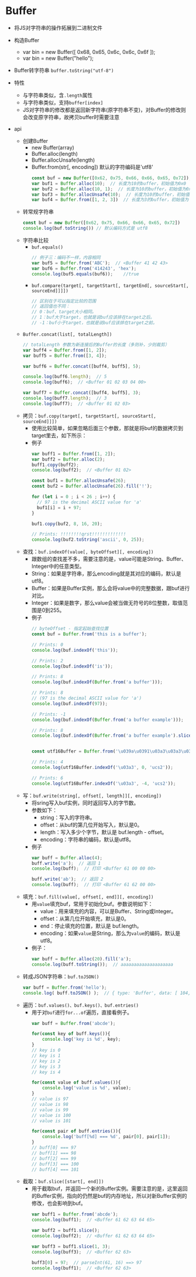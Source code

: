 
# Buffer
- 将JS对字符串的操作拓展到二进制文件
- 构造Buffer
  * var bin = new Buffer([ 0x68, 0x65, 0x6c, 0x6c, 0x6f ]);
  * var bin = new Buffer("hello");

- Buffer转字符串
  `buffer.toString("utf-8")`
  
- 特性
  * 与字符串类似，含`.length`属性 
  * 与字符串类似，支持`buffer[index]`
  * JS对字符串的修改都是返回新字符串(原字符串不变)，对Buffer的修改则会改变原字符串，故拷贝buffer时需要注意
- api
  * 创建Buffer
    - new Buffer(array)
    - Buffer.alloc(length)
    - Buffer.allocUnsafe(length)
    - Buffer.from(str[, encoding])    默认的字符编码是'utf8'
      ```js
      const buf = new Buffer([0x62, 0x75, 0x66, 0x66, 0x65, 0x72]);
      var buf1 = Buffer.alloc(10);  // 长度为10的buffer，初始值为0x0
      var buf2 = Buffer.alloc(10, 1);  // 长度为10的buffer，初始值为0x1
      var buf3 = Buffer.allocUnsafe(10);  // 长度为10的buffer，初始值不确定
      var buf4 = Buffer.from([1, 2, 3])  // 长度为3的buffer，初始值为 0x01, 0x02, 0x03
      ```
  * 转常规字符串
    ```js
    const buf = new Buffer([0x62, 0x75, 0x66, 0x66, 0x65, 0x72])
    console.log(buf.toString()) // 默认编码方式是 utf8
    ```
  * 字符串比较
    - `buf.equals()`
      ```js
      // 例子三：编码不一样，内容相同
      var buf5 = Buffer.from('ABC');  // <Buffer 41 42 43>
      var buf6 = Buffer.from('414243', 'hex');
      console.log(buf5.equals(buf6));    //true
      ```
    - `buf.compare(target[, targetStart[, targetEnd[, sourceStart[, sourceEnd]]]])`
      ```js
      // 区别在于可以指定比较的范围
      // 返回值也不同：
      // 0：buf、target大小相同。
      // 1：buf大于target，也就是说buf应该排在target之后。
      // -1：buf小于target，也就是说buf应该排在target之前。
      ```
  * `Buffer.concat(list[, totalLength])`
    ```js
    // totalLength 参数为新连接后的Buffer的长度（多则补，少则裁剪）
    var buff4 = Buffer.from([1, 2]);
    var buff5 = Buffer.from([3, 4]);
    
    var buff6 = Buffer.concat([buff4, buff5], 5);
    
    console.log(buff6.length);  // 5
    console.log(buff6);  // <Buffer 01 02 03 04 00>
    
    var buff7 = Buffer.concat([buff4, buff5], 3);
    console.log(buff7.length);  // 3
    console.log(buff7);  // <Buffer 01 02 03>
    ```
  - 拷贝：`buf.copy(target[, targetStart[, sourceStart[, sourceEnd]]])`
    * 使用比较简单，如果忽略后面三个参数，那就是将buf的数据拷贝到target里去，如下所示：
    * 例子
      ```js
      var buff1 = Buffer.from([1, 2]);
      var buff2 = Buffer.alloc(2);
      buff1.copy(buff2);
      console.log(buff2);  // <Buffer 01 02>
      ```
      ```js
      const buf1 = Buffer.allocUnsafe(26);
      const buf2 = Buffer.allocUnsafe(26).fill('!');
      
      for (let i = 0 ; i < 26 ; i++) {
        // 97 is the decimal ASCII value for 'a'
        buf1[i] = i + 97;
      }
      
      buf1.copy(buf2, 8, 16, 20);
      
      // Prints: !!!!!!!!qrst!!!!!!!!!!!!!
      console.log(buf2.toString('ascii', 0, 25));
      ```
  - 查找：`buf.indexOf(value[, byteOffset][, encoding])`
    * 跟数组的查找差不多，需要注意的是，value可能是String、Buffer、Integer中的任意类型。
    * String：如果是字符串，那么encoding就是其对应的编码，默认是utf8。
    * Buffer：如果是Buffer实例，那么会将value中的完整数据，跟buf进行对比。
    * Integer：如果是数字，那么value会被当做无符号的8位整数，取值范围是0到255。
    * 例子
      ```js
      // byteOffset - 指定起始查找位置
      const buf = Buffer.from('this is a buffer');
      
      // Prints: 0
      console.log(buf.indexOf('this'));
      
      // Prints: 2
      console.log(buf.indexOf('is'));
      
      // Prints: 8
      console.log(buf.indexOf(Buffer.from('a buffer')));
      
      // Prints: 8
      // (97 is the decimal ASCII value for 'a')
      console.log(buf.indexOf(97));
      
      // Prints: -1
      console.log(buf.indexOf(Buffer.from('a buffer example')));
      
      // Prints: 8
      console.log(buf.indexOf(Buffer.from('a buffer example').slice(0, 8)));
      
      
      const utf16Buffer = Buffer.from('\u039a\u0391\u03a3\u03a3\u0395', 'ucs2');
      
      // Prints: 4
      console.log(utf16Buffer.indexOf('\u03a3', 0, 'ucs2'));
      
      // Prints: 6
      console.log(utf16Buffer.indexOf('\u03a3', -4, 'ucs2'));
      ```
  - 写：`buf.write(string[, offset[, length]][, encoding])`
    * 将sring写入buf实例，同时返回写入的字节数。
    * 参数如下：
      - string：写入的字符串。
      - offset：从buf的第几位开始写入，默认是0。
      - length：写入多少个字节，默认是 buf.length - offset。
      - encoding：字符串的编码，默认是utf8。
    * 例子
      ```js
      var buff = Buffer.alloc(4);
      buff.write('a');  // 返回 1
      console.log(buff);  // 打印 <Buffer 61 00 00 00>
      
      buff.write('ab');  // 返回 2
      console.log(buff);  // 打印 <Buffer 61 62 00 00>
      ```
  - 填充：`buf.fill(value[, offset[, end]][, encoding])`
    * 用`value`填充buf，常用于初始化buf。参数说明如下：
      - value：用来填充的内容，可以是Buffer、String或Integer。
      - offset：从第几位开始填充，默认是0。
      - end：停止填充的位置，默认是 buf.length。
      - encoding：如果`value`是String，那么为`value`的编码，默认是utf8。
    * 例子：
      ```js
      var buff = Buffer.alloc(20).fill('a');
      console.log(buff.toString());  // aaaaaaaaaaaaaaaaaaaa
      ```
  - 转成JSON字符串：`buf.toJSON()`
    ```js
    var buff = Buffer.from('hello');
    console.log( buff.toJSON() );  // { type: 'Buffer', data: [ 104, 101, 108, 108, 111 ] }
    ```
  - 遍历：`buf.values()、buf.keys()、buf.entries()`
    * 用于对`buf`进行`for...of`遍历，直接看例子。
      ```js
      var buff = Buffer.from('abcde');
      
      for(const key of buff.keys()){
          console.log('key is %d', key);
      }
      // key is 0
      // key is 1
      // key is 2
      // key is 3
      // key is 4
      
      for(const value of buff.values()){
          console.log('value is %d', value);
      }
      // value is 97
      // value is 98
      // value is 99
      // value is 100
      // value is 101
      
      for(const pair of buff.entries()){
          console.log('buff[%d] === %d', pair[0], pair[1]);
      }
      // buff[0] === 97
      // buff[1] === 98
      // buff[2] === 99
      // buff[3] === 100
      // buff[4] === 101
      ```
  - 截取：`buf.slice([start[, end]])`
    * 用于截取buf，并返回一个新的Buffer实例。需要注意的是，这里返回的Buffer实例，指向的仍然是buf的内存地址，所以对新Buffer实例的修改，也会影响到buf。
      ```js
      var buff1 = Buffer.from('abcde');
      console.log(buff1);  // <Buffer 61 62 63 64 65>
      
      var buff2 = buff1.slice();
      console.log(buff2);  // <Buffer 61 62 63 64 65>
      
      var buff3 = buff1.slice(1, 3);
      console.log(buff3);  // <Buffer 62 63>
      
      buff3[0] = 97;  // parseInt(61, 16) ==> 97
      console.log(buff1);  // <Buffer 62 63>
      ```
